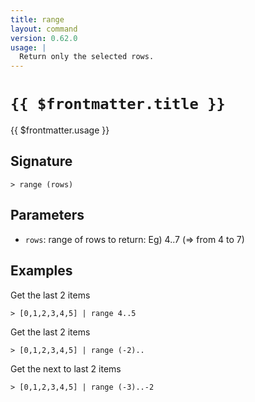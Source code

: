 ```yaml
---
title: range
layout: command
version: 0.62.0
usage: |
  Return only the selected rows.
---
```


# `{{ $frontmatter.title }}`

<div style='white-space: pre-wrap;'>{{ $frontmatter.usage }}</div>

## Signature

```> range (rows)```

## Parameters

 -  `rows`: range of rows to return: Eg) 4..7 (=> from 4 to 7)

## Examples

Get the last 2 items
```shell
> [0,1,2,3,4,5] | range 4..5
```

Get the last 2 items
```shell
> [0,1,2,3,4,5] | range (-2)..
```

Get the next to last 2 items
```shell
> [0,1,2,3,4,5] | range (-3)..-2
```
